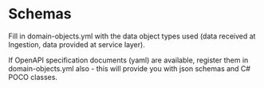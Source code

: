 ﻿# Schemas

Fill in domain-objects.yml with the data object types used (data received at Ingestion, data provided at service layer).

If OpenAPI specification documents (yaml) are available, register them in domain-objects.yml also - this will provide you with json schemas and C# POCO classes.

